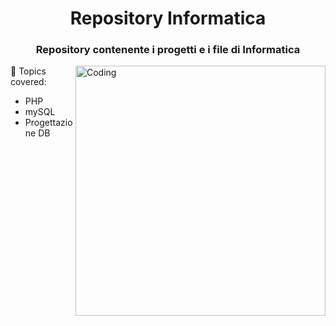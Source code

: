 <h1 align="center">Repository Informatica</h1>
<h3 align="center">Repository contenente i progetti e i file di Informatica</h3>
<img align="right" alt="Coding" width="400" src="https://cdn.dribbble.com/users/1162077/screenshots/3848914/programmer.gif">

🔭 Topics covered:
-   PHP
-   mySQL
-   Progettazione DB
